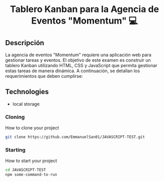 <h1 align="center" style="font-weight: bold;">Tablero Kanban para la Agencia de Eventos "Momentum" 💻</h1>

<h2 id="desc">Descripción</h2>

La agencia de eventos "Momentum" requiere una aplicación web para gestionar tareas y eventos. El objetivo de este examen es construir un tablero Kanban utilizando HTML, CSS y JavaScript que permita gestionar estas tareas de manera dinámica. A continuación, se detallan los requerimientos que deben cumplirse:

<h2 id="technologies">Technologies</h2>

- local storage

<h3>Cloning</h3>

How to clone your project

```bash
git clone https://github.com/EmmanuelSan01/JAVASCRIPT-TEST.git
```

<h3>Starting</h3>

How to start your project

```bash
cd JAVASCRIPT-TEST
npm some-command-to-run
```
